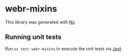 # webr-mixins

This library was generated with [Nx](https://nx.dev).

## Running unit tests

Run `nx test webr-mixins` to execute the unit tests via [Jest](https://jestjs.io).
